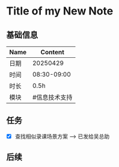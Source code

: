 
# Title of my New Note

## 基础信息

| Name | Content       |
| ---- | ------------- |
| 日期 | 20250429      |
| 时间 | 08:30-09:00   |
| 时长 | 0.5h          |
| 模块 | #信息技术支持 |

## 任务

- [x] 查找相似录课场景方案 --> 已发给吴总助

## 后续
